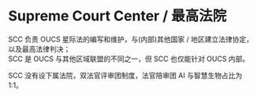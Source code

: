 # Supreme Court Center / 最高法院

SCC 负责 OUCS 星际法的编写和维护，与(内部)其他国家 / 地区建立法律协定，以及最高法律判决；  
SCC 是 OUCS 与其他区域联盟的不同之一，但 SCC 也仅能针对 OUCS 内部。

SCC 没有设下属法院，双法官评审团制度，法官陪审团 AI 与智慧生物占比为 1:1。
